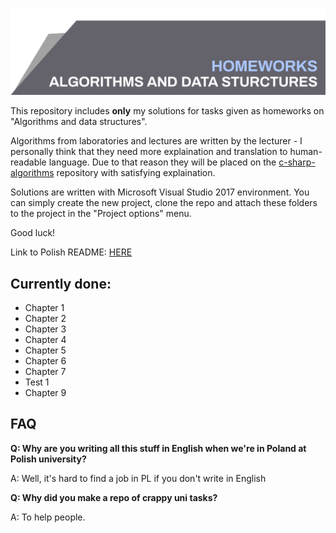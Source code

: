 ![Algorithms and data structures](top_banner.png)

This repository includes **only** my solutions for tasks given as homeworks on "Algorithms and data structures".

Algorithms from laboratories and lectures are written by the lecturer - I personally think that they need more explaination and translation to human-readable language. Due to that reason they will be placed on the [c-sharp-algorithms](https://github.com/BordowyRydwan/c-sharp-algortihms) repository with satisfying explaination.

Solutions are written with Microsoft Visual Studio 2017 environment. You can simply create the new project, clone the repo and attach these folders to the project in the "Project options" menu.

Good luck!

Link to Polish README: [HERE](README_PL.md)

## Currently done:
* Chapter 1
* Chapter 2
* Chapter 3
* Chapter 4
* Chapter 5
* Chapter 6
* Chapter 7
* Test 1
* Chapter 9

## FAQ

**Q: Why are you writing all this stuff in English when we're in Poland at Polish university?**

A: Well, it's hard to find a job in PL if you don't write in English

**Q: Why did you make a repo of crappy uni tasks?**

A: To help people.